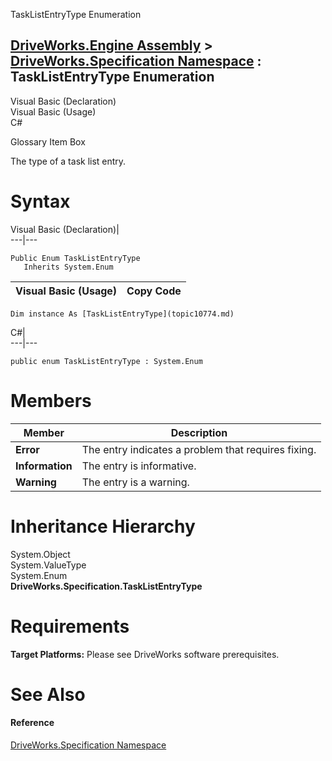 TaskListEntryType Enumeration   
  
[DriveWorks.Engine Assembly](topic2156.md) > [DriveWorks.Specification Namespace](topic10764.md) : TaskListEntryType Enumeration  
---  
  
Visual Basic (Declaration)    
Visual Basic (Usage)    
C# 

Glossary Item Box

The type of a task list entry. 

# Syntax

Visual Basic (Declaration)|   
---|---  
      
    
    Public Enum TaskListEntryType 
       Inherits System.Enum  
  
Visual Basic (Usage)| Copy Code  
---|---  
      
    
    Dim instance As [TaskListEntryType](topic10774.md)  
  
C#|   
---|---  
      
    
    public enum TaskListEntryType : System.Enum   
  
# Members

Member| Description  
---|---  
**Error**|  The entry indicates a problem that requires fixing.  
**Information**|  The entry is informative.  
**Warning**|  The entry is a warning.  
  
# Inheritance Hierarchy

System.Object  
System.ValueType  
System.Enum  
**DriveWorks.Specification.TaskListEntryType**  


# Requirements

**Target Platforms:** Please see DriveWorks software prerequisites.

# See Also

#### Reference

[DriveWorks.Specification Namespace](topic10764.md)


